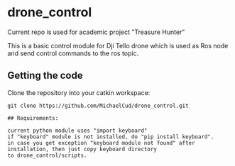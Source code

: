 # drone_control

Current repo is used for academic project "Treasure Hunter"

This is a basic control module for Dji Tello drone which is used as Ros node and send control commands to the ros topic.

## Getting the code
Clone the repository into your catkin workspace:
```
git clone https://github.com/MichaelCud/drone_control.git

## Requirements:

current python module uses "import keyboard"
if "keyboard" module is not installed, do "pip install keyboard".
in case you get exception "keyboard module not found" after installation, then just copy keyboard directory 
to drone_control/scripts.
